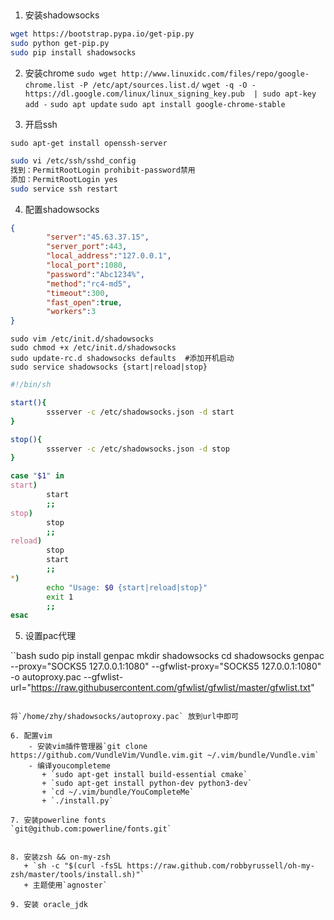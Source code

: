 ##
1. 安装shadowsocks

```bash
wget https://bootstrap.pypa.io/get-pip.py
sudo python get-pip.py
sudo pip install shadowsocks
```

2. 安装chrome
`sudo wget http://www.linuxidc.com/files/repo/google-chrome.list -P /etc/apt/sources.list.d/`
`wget -q -O - https://dl.google.com/linux/linux_signing_key.pub  | sudo apt-key add -`
`sudo apt update`
`sudo apt install google-chrome-stable`

3. 开启ssh

`sudo apt-get install openssh-server`

```bash
sudo vi /etc/ssh/sshd_config
找到：PermitRootLogin prohibit-password禁用
添加：PermitRootLogin yes
sudo service ssh restart
```

4. 配置shadowsocks

```json
{
        "server":"45.63.37.15",
        "server_port":443,
        "local_address":"127.0.0.1",
        "local_port":1080,
        "password":"Abc1234%",
        "method":"rc4-md5",
        "timeout":300,
        "fast_open":true,
        "workers":3
}

```

```
sudo vim /etc/init.d/shadowsocks
sudo chmod +x /etc/init.d/shadowsocks
sudo update-rc.d shadowsocks defaults  #添加开机启动
sudo service shadowsocks {start|reload|stop} 
```
```bash
#!/bin/sh

start(){
        ssserver -c /etc/shadowsocks.json -d start
}

stop(){
        ssserver -c /etc/shadowsocks.json -d stop
}

case "$1" in
start)
        start        
        ;;
stop)
        stop        
        ;;
reload)
        stop
        start        
        ;;
*)
        echo "Usage: $0 {start|reload|stop}"
        exit 1        
        ;;
esac
```

5. 设置pac代理

``bash
sudo pip install genpac
mkdir shadowsocks
cd shadowsocks
genpac --proxy="SOCKS5 127.0.0.1:1080" --gfwlist-proxy="SOCKS5 127.0.0.1:1080" -o autoproxy.pac --gfwlist-url="https://raw.githubusercontent.com/gfwlist/gfwlist/master/gfwlist.txt"
```

将`/home/zhy/shadowsocks/autoproxy.pac` 放到url中即可

6. 配置vim
    - 安装vim插件管理器`git clone https://github.com/VundleVim/Vundle.vim.git ~/.vim/bundle/Vundle.vim`
    - 编译youcompleteme 
       + `sudo apt-get install build-essential cmake`
       + `sudo apt-get install python-dev python3-dev`
       + `cd ~/.vim/bundle/YouCompleteMe`
       + `./install.py`

7. 安装powerline fonts
`git@github.com:powerline/fonts.git`


8. 安装zsh && on-my-zsh 
   + `sh -c "$(curl -fsSL https://raw.github.com/robbyrussell/oh-my-zsh/master/tools/install.sh)"`
   + 主题使用`agnoster`

9. 安装 oracle_jdk


